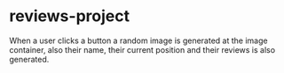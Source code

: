 # reviews-project
When a user clicks a button a random image is generated at the image container, also their name, their current position and their reviews is also generated. 
